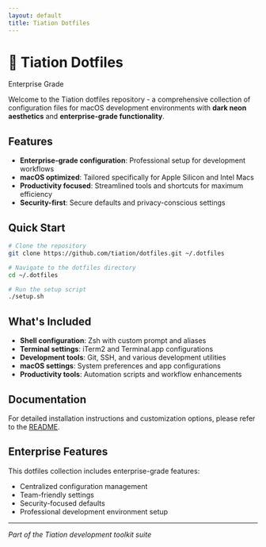 ```yaml
---
layout: default
title: Tiation Dotfiles
---
```


# 🚀 Tiation Dotfiles

<div class="enterprise-badge">Enterprise Grade</div>

Welcome to the Tiation dotfiles repository - a comprehensive collection of configuration files for macOS development environments with **dark neon aesthetics** and **enterprise-grade functionality**.

## Features

- **Enterprise-grade configuration**: Professional setup for development workflows
- **macOS optimized**: Tailored specifically for Apple Silicon and Intel Macs
- **Productivity focused**: Streamlined tools and shortcuts for maximum efficiency
- **Security-first**: Secure defaults and privacy-conscious settings

## Quick Start

```bash
# Clone the repository
git clone https://github.com/tiation/dotfiles.git ~/.dotfiles

# Navigate to the dotfiles directory
cd ~/.dotfiles

# Run the setup script
./setup.sh
```

## What's Included

- **Shell configuration**: Zsh with custom prompt and aliases
- **Terminal settings**: iTerm2 and Terminal.app configurations
- **Development tools**: Git, SSH, and various development utilities
- **macOS settings**: System preferences and app configurations
- **Productivity tools**: Automation scripts and workflow enhancements

## Documentation

For detailed installation instructions and customization options, please refer to the [README](README.md).

## Enterprise Features

This dotfiles collection includes enterprise-grade features:

- Centralized configuration management
- Team-friendly settings
- Security-focused defaults
- Professional development environment setup

---

*Part of the Tiation development toolkit suite*

